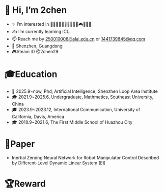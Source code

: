 
# 👋 Hi, I’m 2chen
- ✨ I’m interested in 🏀🏸🎦🏊‍♂️🚴‍♂️🛌🎱📸🎮🎶🥋🎤.
- ✍ I’m currently learning ICL.
- 📫 Reach me by 250010008@slai.edu.cn or 1441739845@qq.com
- 🏡 Shenzhen, Guangdong
- 🎮Steam ID @2chen29
# 🎓Education
- 🏫 2025.9~now, Phd, Artificial Intelligence, Shenzhen Loop Area Institute
- 🎓 2021.9~2025.6, Undergraduate, Mathmetics, Southeast University, China
- 🎓 2023.9~2023.12, International Communication, University of California, Davis, America
- 🎓 2018.9~2021.6, The First Middle School of Huazhou City
# 📝Paper
- Inertial Zeroing Neural Network for Robot Manipulator Control Described by Different-Level Dynamic Linear System (EI)
# 🏆Reward

<!---
2chen-AI/2chen-AI is a ✨ special ✨ repository because its `README.md` (this file) appears on your GitHub profile.
You can click the Preview link to take a look at your changes.
--->

